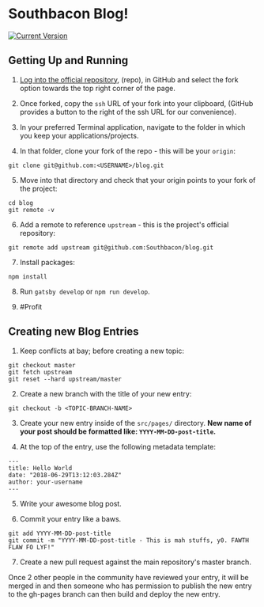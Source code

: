 # Southbacon Blog!

[![Current Version](https://img.shields.io/badge/Southbacon%20Blog%20Version-0.0.0-brightgreen.svg?style=for-the-badge)](https://github.com/Southbacon/blog)

## Getting Up and Running
1. [Log into the official repository](https://github.com/Southbacon/blog), (repo), in GitHub and select the fork option towards the top right corner of the page.

2. Once forked, copy the `ssh` URL of your fork into your clipboard, (GitHub provides a button to the right of the ssh URL for our convenience).

3. In your preferred Terminal application, navigate to the folder in which you keep your applications/projects.

4. In that folder, clone your fork of the repo - this will be your `origin`:
  ```shell
  git clone git@github.com:<USERNAME>/blog.git
  ```
5. Move into that directory and check that your origin points to your fork of the project:
  ```shell
  cd blog
  git remote -v
  ```

6. Add a remote to reference `upstream` - this is the project's official repository:
  ```shell
  git remote add upstream git@github.com:Southbacon/blog.git
  ```
7. Install packages:
  ```shell
  npm install
  ```

8. Run `gatsby develop` or `npm run develop`.

9. #Profit


## Creating new Blog Entries
1. Keep conflicts at bay; before creating a new topic:
  ```shell
  git checkout master
  git fetch upstream
  git reset --hard upstream/master
  ```

2. Create a new branch with the title of your new entry:
  ```shell
  git checkout -b <TOPIC-BRANCH-NAME>
  ```

3. Create your new entry inside of the `src/pages/` directory.
  **New name of your post should be formatted like: `YYYY-MM-DD-post-title`.**

4. At the top of the entry, use the following metadata template:
  ```
  ---
  title: Hello World
  date: "2018-06-29T13:12:03.284Z"
  author: your-username
  ---
  ```

5. Write your awesome blog post.

6. Commit your entry like a baws.
  ```shell
  git add YYYY-MM-DD-post-title
  git commit -m "YYYY-MM-DD-post-title - This is mah stuffs, y0. FAWTH FLAW FO LYF!"
  ```

7. Create a new pull request against the main repository's master branch.

Once 2 other people in the community have reviewed your entry, it will be merged in and then someone who has permission to publish the new entry to the gh-pages branch can then build and deploy the new entry.
